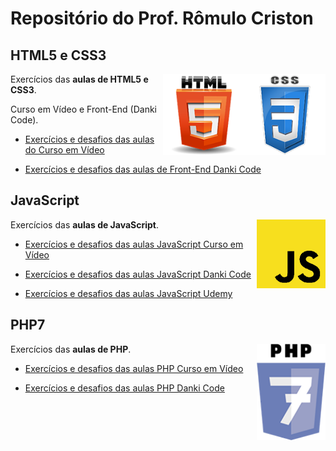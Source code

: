 # Repositório do Prof. Rômulo Criston

## HTML5 e CSS3

<img align="right" src="img/CSS3_300.png" width="130"><img align="right" src="img/html5.png" width="130">

Exercícios das **aulas de HTML5 e CSS3**.

Curso em Vídeo e Front-End (Danki Code).

* [Exercícios e desafios das aulas do Curso em Vídeo](https://github.com/romulocriston/html5-css3/tree/master/cursoemvideo/html-css)

* [Exercícios e desafios das aulas de Front-End Danki Code](https://github.com/romulocriston/html5-css3/tree/master/danki%20code/webmaster%20front-end)


## JavaScript

<img align="right" src="img/javaScript.png" width="110">

Exercícios das **aulas de JavaScript**.

* [Exercícios e desafios das aulas JavaScript Curso em Vídeo](https://)

* [Exercícios e desafios das aulas JavaScript Danki Code](https://)

* [Exercícios e desafios das aulas JavaScript Udemy](https://)


## PHP7

<img align="right" src="img/php7.png" width="110">

Exercícios das **aulas de PHP**.

* [Exercícios e desafios das aulas PHP Curso em Vídeo](https://github.com/romulocriston/php7/tree/master/cursoemvideo/PHP)

* [Exercícios e desafios das aulas PHP Danki Code](https://)


